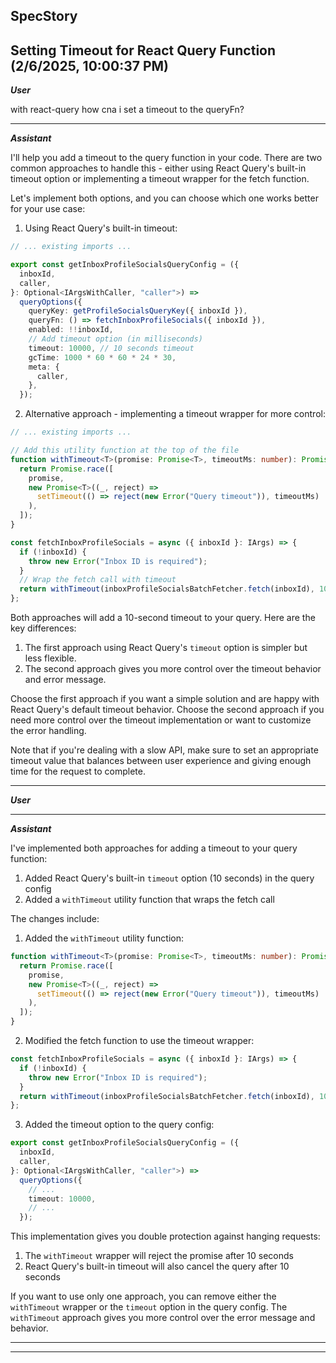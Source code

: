 ## SpecStory

## Setting Timeout for React Query Function (2/6/2025, 10:00:37 PM)

_**User**_

with react-query how cna i set a timeout to the queryFn?

---

_**Assistant**_

I'll help you add a timeout to the query function in your code. There are two common approaches to handle this - either using React Query's built-in timeout option or implementing a timeout wrapper for the fetch function.

Let's implement both options, and you can choose which one works better for your use case:

1. Using React Query's built-in timeout:

```typescript:queries/useInboxProfileSocialsQuery.ts
// ... existing imports ...

export const getInboxProfileSocialsQueryConfig = ({
  inboxId,
  caller,
}: Optional<IArgsWithCaller, "caller">) =>
  queryOptions({
    queryKey: getProfileSocialsQueryKey({ inboxId }),
    queryFn: () => fetchInboxProfileSocials({ inboxId }),
    enabled: !!inboxId,
    // Add timeout option (in milliseconds)
    timeout: 10000, // 10 seconds timeout
    gcTime: 1000 * 60 * 60 * 24 * 30,
    meta: {
      caller,
    },
  });
```

2. Alternative approach - implementing a timeout wrapper for more control:

```typescript:queries/useInboxProfileSocialsQuery.ts
// ... existing imports ...

// Add this utility function at the top of the file
function withTimeout<T>(promise: Promise<T>, timeoutMs: number): Promise<T> {
  return Promise.race([
    promise,
    new Promise<T>((_, reject) =>
      setTimeout(() => reject(new Error("Query timeout")), timeoutMs)
    ),
  ]);
}

const fetchInboxProfileSocials = async ({ inboxId }: IArgs) => {
  if (!inboxId) {
    throw new Error("Inbox ID is required");
  }
  // Wrap the fetch call with timeout
  return withTimeout(inboxProfileSocialsBatchFetcher.fetch(inboxId), 10000); // 10 seconds timeout
};
```

Both approaches will add a 10-second timeout to your query. Here are the key differences:

1. The first approach using React Query's `timeout` option is simpler but less flexible.
2. The second approach gives you more control over the timeout behavior and error message.

Choose the first approach if you want a simple solution and are happy with React Query's default timeout behavior. Choose the second approach if you need more control over the timeout implementation or want to customize the error handling.

Note that if you're dealing with a slow API, make sure to set an appropriate timeout value that balances between user experience and giving enough time for the request to complete.

---

_**User**_



---

_**Assistant**_

I've implemented both approaches for adding a timeout to your query function:

1. Added React Query's built-in `timeout` option (10 seconds) in the query config
2. Added a `withTimeout` utility function that wraps the fetch call

The changes include:

1. Added the `withTimeout` utility function:
```typescript
function withTimeout<T>(promise: Promise<T>, timeoutMs: number): Promise<T> {
  return Promise.race([
    promise,
    new Promise<T>((_, reject) =>
      setTimeout(() => reject(new Error("Query timeout")), timeoutMs)
    ),
  ]);
}
```

2. Modified the fetch function to use the timeout wrapper:
```typescript
const fetchInboxProfileSocials = async ({ inboxId }: IArgs) => {
  if (!inboxId) {
    throw new Error("Inbox ID is required");
  }
  return withTimeout(inboxProfileSocialsBatchFetcher.fetch(inboxId), 10000);
};
```

3. Added the timeout option to the query config:
```typescript
export const getInboxProfileSocialsQueryConfig = ({
  inboxId,
  caller,
}: Optional<IArgsWithCaller, "caller">) =>
  queryOptions({
    // ...
    timeout: 10000,
    // ...
  });
```

This implementation gives you double protection against hanging requests:
1. The `withTimeout` wrapper will reject the promise after 10 seconds
2. React Query's built-in timeout will also cancel the query after 10 seconds

If you want to use only one approach, you can remove either the `withTimeout` wrapper or the `timeout` option in the query config. The `withTimeout` approach gives you more control over the error message and behavior.

---



---

